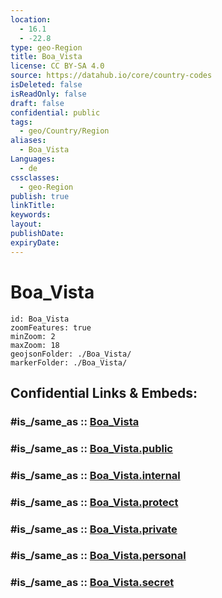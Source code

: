 ```yaml
---
location:
  - 16.1
  - -22.8
type: geo-Region
title: Boa_Vista
license: CC BY-SA 4.0
source: https://datahub.io/core/country-codes
isDeleted: false
isReadOnly: false
draft: false
confidential: public
tags:
  - geo/Country/Region
aliases:
  - Boa_Vista
Languages:
  - de
cssclasses:
  - geo-Region
publish: true
linkTitle:
keywords:
layout:
publishDate:
expiryDate:
---
```


# Boa_Vista

```leaflet
id: Boa_Vista
zoomFeatures: true 
minZoom: 2 
maxZoom: 18
geojsonFolder: ./Boa_Vista/
markerFolder: ./Boa_Vista/
```


## Confidential Links & Embeds: 

### #is_/same_as :: [Boa_Vista](/_Standards/Earth/Continent/Africa/Africa~West/Cape_Verde/municipalities~Cape_Verde/Boa_Vista.md) 

### #is_/same_as :: [Boa_Vista.public](/_public/Earth/Continent/Africa/Africa~West/Cape_Verde/municipalities~Cape_Verde/Boa_Vista.public.md) 

### #is_/same_as :: [Boa_Vista.internal](/_internal/Earth/Continent/Africa/Africa~West/Cape_Verde/municipalities~Cape_Verde/Boa_Vista.internal.md) 

### #is_/same_as :: [Boa_Vista.protect](/_protect/Earth/Continent/Africa/Africa~West/Cape_Verde/municipalities~Cape_Verde/Boa_Vista.protect.md) 

### #is_/same_as :: [Boa_Vista.private](/_private/Earth/Continent/Africa/Africa~West/Cape_Verde/municipalities~Cape_Verde/Boa_Vista.private.md) 

### #is_/same_as :: [Boa_Vista.personal](/_personal/Earth/Continent/Africa/Africa~West/Cape_Verde/municipalities~Cape_Verde/Boa_Vista.personal.md) 

### #is_/same_as :: [Boa_Vista.secret](/_secret/Earth/Continent/Africa/Africa~West/Cape_Verde/municipalities~Cape_Verde/Boa_Vista.secret.md)

